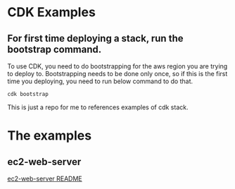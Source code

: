 # CDK Examples

## For first time deploying a stack, run the bootstrap command.

To use CDK, you need to do bootstrapping for the aws region you are trying to deploy to.
Bootstrapping needs to be done only once, so if this is the first time you deploying, you need to run below command to do that.

```
cdk bootstrap
```

This is just a repo for me to references examples of cdk stack.

# The examples

## ec2-web-server

[ec2-web-server README](./ec2-web-server/README.md)
